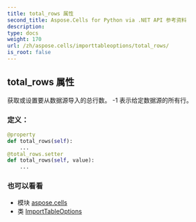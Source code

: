 ```yaml
---
title: total_rows 属性
second_title: Aspose.Cells for Python via .NET API 参考资料
description:
type: docs
weight: 170
url: /zh/aspose.cells/importtableoptions/total_rows/
is_root: false
---
```

## total_rows 属性

获取或设置要从数据源导入的总行数。 -1 表示给定数据源的所有行。
### 定义：
```python
@property
def total_rows(self):
    ...
@total_rows.setter
def total_rows(self, value):
    ...
```

### 也可以看看
* 模块 [aspose.cells](../../)
* 类 [ImportTableOptions](/cells/python-net/zh/aspose.cells/importtableoptions)
